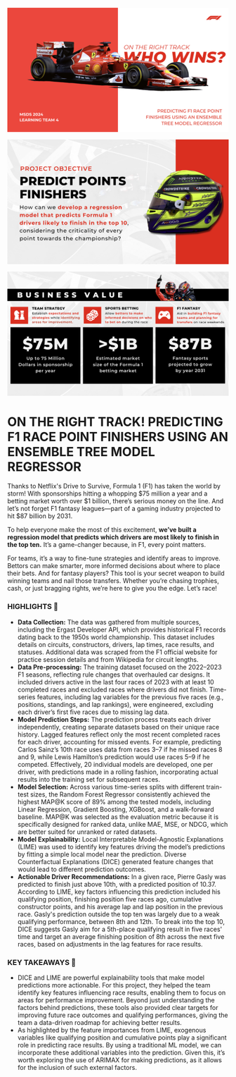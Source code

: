 !['JJ_Banner'](images/banner.png)

!['Objective'](images/Objective.png)

!['Value'](images/BusinessValue.png)

# **ON THE RIGHT TRACK!** PREDICTING F1 RACE POINT FINISHERS USING AN ENSEMBLE TREE MODEL REGRESSOR

Thanks to Netflix's Drive to Survive, Formula 1 (F1) has taken the world by storm! With sponsorships hitting a whopping $75 million a year and a betting market worth over $1 billion, there’s serious money on the line. And let’s not forget F1 fantasy leagues—part of a gaming industry projected to hit $87 billion by 2031.

To help everyone make the most of this excitement, **we’ve built a regression model that predicts which drivers are most likely to finish in the top ten.** It’s a game-changer because, in F1, every point matters.

For teams, it’s a way to fine-tune strategies and identify areas to improve. Bettors can make smarter, more informed decisions about where to place their bets. And for fantasy players? This tool is your secret weapon to build winning teams and nail those transfers. Whether you’re chasing trophies, cash, or just bragging rights, we’re here to give you the edge. Let’s race!

### HIGHLIGHTS 🌟
* **Data Collection:** The data was gathered from multiple sources, including the Ergast Developer API, which provides historical F1 records dating back to the 1950s world championship. This dataset includes details on circuits, constructors, drivers, lap times, race results, and statuses. Additional data was scraped from the F1 official website for practice session details and from Wikipedia for circuit lengths.
* **Data Pre-processing:** The training dataset focused on the 2022–2023 F1 seasons, reflecting rule changes that overhauled car designs. It included drivers active in the last four races of 2023 with at least 10 completed races and excluded races where drivers did not finish. Time-series features, including lag variables for the previous five races (e.g., positions, standings, and lap rankings), were engineered, excluding each driver’s first five races due to missing lag data.
* **Model Prediction Steps:** The prediction process treats each driver independently, creating separate datasets based on their unique race history. Lagged features reflect only the most recent completed races for each driver, accounting for missed events. For example, predicting Carlos Sainz’s 10th race uses data from races 3–7 if he missed races 8 and 9, while Lewis Hamilton’s prediction would use races 5–9 if he competed. Effectively, 20 individual models are developed, one per driver, with predictions made in a rolling fashion, incorporating actual results into the training set for subsequent races.
* **Model Selection:** Across various time-series splits with different train-test sizes, the Random Forest Regressor consistently achieved the highest MAP@K score of 89% among the tested models, including Linear Regression, Gradient Boosting, XGBoost, and a walk-forward baseline. MAP@K was selected as the evaluation metric because it is specifically designed for ranked data, unlike MAE, MSE, or NDCG, which are better suited for unranked or rated datasets.
* **Model Explainability:** Local Interpretable Model-Agnostic Explanations (LIME) was used to identify key features driving the model’s predictions by fitting a simple local model near the prediction. Diverse Counterfactual Explanations (DICE) generated feature changes that would lead to different prediction outcomes.
* **Actionable Driver Recommendations:** In a given race, Pierre Gasly was predicted to finish just above 10th, with a predicted position of 10.37. According to LIME, key factors influencing this prediction included his qualifying position, finishing position five races ago, cumulative constructor points, and his average lap and lap position in the previous race. Gasly's prediction outside the top ten was largely due to a weak qualifying performance, between 8th and 12th. To break into the top 10, DICE suggests Gasly aim for a 5th-place qualifying result in five races' time and target an average finishing position of 8th across the next five races, based on adjustments in the lag features for race results.

### KEY TAKEAWAYS 🔑
* DICE and LIME are powerful explainability tools that make model predictions more actionable. For this project, they helped the team identify key features influencing race results, enabling them to focus on areas for performance improvement. Beyond just understanding the factors behind predictions, these tools also provided clear targets for improving future race outcomes and qualifying performances, giving the team a data-driven roadmap for achieving better results.
* As highlighted by the feature importances from LIME, exogenous variables like qualifying position and cumulative points play a significant role in predicting race results. By using a traditional ML model, we can incorporate these additional variables into the prediction. Given this, it’s worth exploring the use of ARIMAX for making predictions, as it allows for the inclusion of such external factors.
